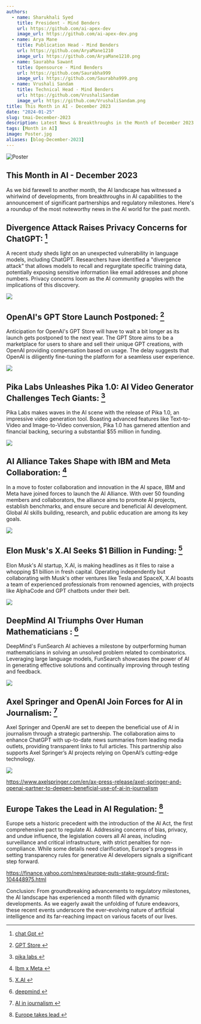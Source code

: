 ```yaml
---
authors:
  - name: Sharukhali Syed
    title: President - Mind Benders
    url: https://github.com/ai-apex-dev
    image_url: https://github.com/ai-apex-dev.png 
  - name: Arya Mane
    title: Publication Head - Mind Benders
    url: https://github.com/AryaMane1210
    image_url: https://github.com/AryaMane1210.png
  - name: Saurabha Sawant
    title: Opensource - Mind Benders
    url: https://github.com/Saurabha999
    image_url: https://github.com/Saurabha999.png
  - name: Vrushali Sandam
    title: Technical Head - Mind Benders
    url: https://github.com/VrushaliSandam
    image_url: https://github.com/VrushaliSandam.png
title: This Month in AI - December 2023
date: "2024-01-25"
slug: tmai-December-2023
description: Latest News & Breakthroughs in the Month of December 2023 in AI.
tags: [Month in AI]
image: Poster.jpg
aliases: [blog-December-2023]
---
```


![Poster](Poster.png)

## This Month in AI - December 2023

As we bid farewell to another month, the AI landscape has witnessed a whirlwind of developments, from breakthroughs in AI capabilities to the announcement of significant partnerships and regulatory milestones. Here's a roundup of the most noteworthy news in the AI world for the past month.

<!--truncate-->

##  Divergence Attack Raises Privacy Concerns for ChatGPT: [^1]
A recent study sheds light on an unexpected vulnerability in language models, including ChatGPT. Researchers have identified a "divergence attack" that allows models to recall and regurgitate specific training data, potentially exposing sensitive information like email addresses and phone numbers. Privacy concerns loom as the AI community grapples with the implications of this discovery.

![](chat_gpt.png)



##  OpenAI's GPT Store Launch Postponed: [^2]
Anticipation for OpenAI's GPT Store will have to wait a bit longer as its launch gets postponed to the next year. The GPT Store aims to be a marketplace for users to share and sell their unique GPT creations, with OpenAI providing compensation based on usage. The delay suggests that OpenAI is diligently fine-tuning the platform for a seamless user experience.


![](gpt_store.png)


##  Pika Labs Unleashes Pika 1.0: AI Video Generator Challenges Tech Giants: [^3]
Pika Labs makes waves in the AI scene with the release of Pika 1.0, an impressive video generation tool. Boasting advanced features like Text-to-Video and Image-to-Video conversion, Pika 1.0 has garnered attention and financial backing, securing a substantial $55 million in funding.


![](pika_lab.png)

##  AI Alliance Takes Shape with IBM and Meta Collaboration: [^4]
In a move to foster collaboration and innovation in the AI space, IBM and Meta have joined forces to launch the AI Alliance. With over 50 founding members and collaborators, the alliance aims to promote AI projects, establish benchmarks, and ensure secure and beneficial AI development. Global AI skills building, research, and public education are among its key goals.


![](ibm_meta.png)


##  Elon Musk's X.AI Seeks $1 Billion in Funding: [^5]
Elon Musk's AI startup, X.AI, is making headlines as it files to raise a whopping $1 billion in fresh capital. Operating independently but collaborating with Musk's other ventures like Tesla and SpaceX, X.AI boasts a team of experienced professionals from renowned agencies, with projects like AlphaCode and GPT chatbots under their belt.


![](x.ai.png)


##  DeepMind AI Triumphs Over Human Mathematicians : [^6]
DeepMind's FunSearch AI achieves a milestone by outperforming human mathematicians in solving an unsolved problem related to combinatorics. Leveraging large language models, FunSearch showcases the power of AI in generating effective solutions and continually improving through testing and feedback.


![](deepmind.png)


##  Axel Springer and OpenAI Join Forces for AI in Journalism: [^7]
Axel Springer and OpenAI are set to deepen the beneficial use of AI in journalism through a strategic partnership. The collaboration aims to enhance ChatGPT with up-to-date news summaries from leading media outlets, providing transparent links to full articles. This partnership also supports Axel Springer’s AI projects relying on OpenAI’s cutting-edge technology.

![](ai_journalism.png)

https://www.axelspringer.com/en/ax-press-release/axel-springer-and-openai-partner-to-deepen-beneficial-use-of-ai-in-journalism

##  Europe Takes the Lead in AI Regulation: [^8]
Europe sets a historic precedent with the introduction of the AI Act, the first comprehensive pact to regulate AI. Addressing concerns of bias, privacy, and undue influence, the legislation covers all AI areas, including surveillance and critical infrastructure, with strict penalties for non-compliance. While some details need clarification, Europe's progress in setting transparency rules for generative AI developers signals a significant step forward.



https://finance.yahoo.com/news/europe-puts-stake-ground-first-104448975.html

Conclusion:
From groundbreaking advancements to regulatory milestones, the AI landscape has experienced a month filled with dynamic developments. As we eagerly await the unfolding of future endeavors, these recent events underscore the ever-evolving nature of artificial intelligence and its far-reaching impact on various facets of our lives.


[^1]: [chat Gpt ](https://stackdiary.com/chatgpts-training-data-can-be-exposed-via-a-divergence-attack/)

[^2]: [GPT Store ](https://www.theverge.com/2023/12/1/23984497/openai-gpt-store-delayed-ai-gpt)

[^3]: [pika labs ](https://decrypt.co/207799/pika-ai-video-tool-blasts-out-of-beta)

[^4]: [Ibm x Meta ](https://newsroom.ibm.com/AI-Alliance-Launches-as-an-International-Community-of-Leading-Technology-Developers,-Researchers,-and-Adopters-Collaborating-Together-to-Advance-Open,-Safe,-Responsible-AI)

[^5]: [X.AI ](https://www.cnbc.com/2023/12/05/elon-musks-ai-startup-xai-files-to-raise-1-billion-.html)

[^6]: [deepmind ](https://www.nature.com/articles/d41586-023-04043-w)

[^7]: [AI in journalism ](https://www.axelspringer.com/en/ax-press-release/axel-springer-and-openai-partner-to-deepen-beneficial-use-of-ai-in-journalism)


[^8]: [Europe takes lead ](https://finance.yahoo.com/news/europe-puts-stake-ground-first-104448975.html)